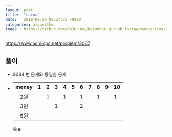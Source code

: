 ```yaml
---
layout: post
title:  "coins"
date:   2018-02-26 00:27:03 +0900
categories: algorithm
image : https://github.com/KoJunHee/kojunhee.github.io/raw/master/img/algorithm.png
---
```


<https://www.acmicpc.net/problem/3067>

## 풀이

- 9084 번 문제와 동일한 문제

- | money |  1   |  2   |  3   |  4   |  5   |  6   |  7   | 8    | 9    | 10   |
  | :---: | :--: | :--: | :--: | :--: | :--: | :--: | :--: | ---- | ---- | ---- |
  |  2원  |      |  1   |      |  1   |      |  1   |      | 1    |      | 1    |
  |  3원  |      |      |  1   |      |      |  2   |      |      |      |      |
  |  5원  |      |      |      |      |      |      |      |      |      |      |

  목표


